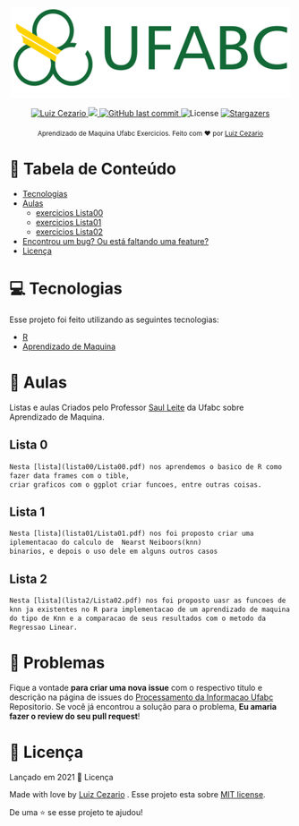 
<div>
<p align="center">
   <img src="./.github/logo.png" alt="Github-Explorer" width="500"/>
</p>
</div>
<p align="center">	
   <a href="https://www.linkedin.com/in/luiz-lima-cezario/">
      <img alt="Luiz Cezario" src="https://img.shields.io/badge/-luizCezario-126936?style=flat&logo=Linkedin&logoColor=white" />
   </a>

  <a aria-label="Completed" href="https://bcc.ufabc.edu.br/">
    <img src="https://img.shields.io/badge/UFABC-BCC-126936?logo=github"></img>
  </a>
  <a href="https://github.com/luizlcezario/Aprendizado-de-Maquina/commits/master">
    <img alt="GitHub last commit" src="https://img.shields.io/github/last-commit/luizlcezario/Aprendizado-de-Maquina?color=126936">
  </a> 
  <img alt="License" src="https://img.shields.io/badge/license-MIT-126936">
  <a href="https://github.com/luizlcezario/N/stargazers">
    <img alt="Stargazers" src="https://img.shields.io/github/stars/luizlcezario/Aprendizado-de-Maquina?color=126936&logo=github">
  </a>
</p>



<div align="center">
  <sub>Aprendizado de Maquina Ufabc Exercicios. Feito com ❤︎ por
        <a href="https://github.com/luizlcezario">Luiz Cezario</a> 
    </a>
  </sub>
</div>


# :pushpin: Tabela de Conteúdo

* [Tecnologias](#computer-tecnologias)
* [Aulas](#rocket-Aulas)
  * [exercicios Lista00](##Lista-0)
  * [exercicios Lista01](##Lista-1)
  * [exercicios Lista02](##Lista-2)
* [Encontrou um bug? Ou está faltando uma feature?](#bug-problemas)
* [Licença](#closed_book-Licença)

# :computer: Tecnologias
Esse projeto foi feito utilizando as seguintes tecnologias:

* [R](https://www.r-project.org/)
* [Aprendizado de Maquina](https://pt.wikipedia.org/wiki/Aprendizado_de_m%C3%A1quina)

# :rocket: Aulas

Listas e aulas Criados pelo Professor [Saul Leite](https://www.ufabc.edu.br/ensino/docentes/saul-de-castro-leite) da Ufabc sobre Aprendizado de Maquina.

  ## Lista 0
	Nesta [lista](lista00/Lista00.pdf) nos aprendemos o basico de R como fazer data frames com o tible,
	criar graficos com o ggplot criar funcoes, entre outras coisas.

  ## Lista 1
	Nesta [lista](lista01/Lista01.pdf) nos foi proposto criar uma iplementacao do calculo de  Nearst Neiboors(knn)
	binarios, e depois o uso dele em alguns outros casos
  
  ## Lista 2
	Nesta [lista](lista2/Lista02.pdf) nos foi proposto uasr as funcoes de knn ja existentes no R para implementacao de um aprendizado de maquina do tipo de Knn e a comparacao de seus resultados com o metodo da Regressao Linear.


# :bug: Problemas

Fique a vontade **para criar uma nova issue** com o respectivo titulo e descrição na página de issues do [Processamento da Informacao Ufabc](https://github.com/luizlcezario/Aprendizado-de-Maquina/issues) Repositorio. Se você já encontrou a solução para o problema, **Eu amaria fazer o review do seu pull request**!

# :closed_book: Licença

Lançado em 2021 :closed_book: Licença

Made with love by [Luiz Cezario](https://github.com/luizlcezario) .
Esse projeto esta sobre [MIT license](./LICENSE).


De uma ⭐️ se esse projeto te ajudou!

